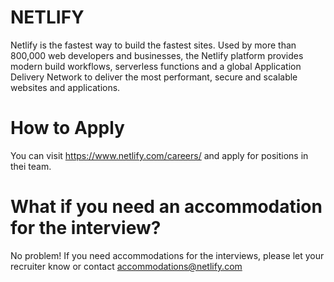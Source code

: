 # NETLIFY

Netlify is the fastest way to build the fastest sites. Used by more than 800,000 web developers and businesses, the Netlify platform provides modern build workflows, serverless functions and a global Application Delivery Network to deliver the most performant, secure and scalable websites and applications.

# How to Apply 

You can visit https://www.netlify.com/careers/ and apply for positions in thei team.


# What if you need an accommodation for the interview?
No problem! If you need accommodations for the interviews, please let your recruiter know or contact accommodations@netlify.com
